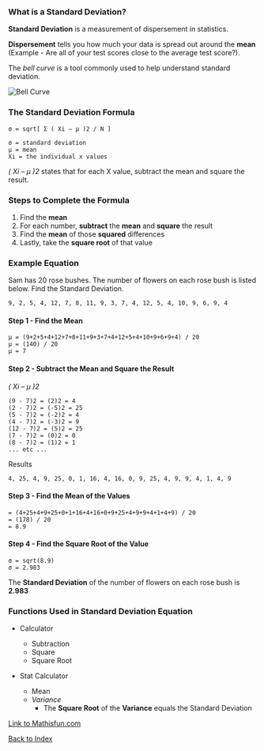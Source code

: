 ### What is a Standard Deviation?

**Standard Deviation** is a measurement of dispersement in statistics.

**Dispersement** tells you how much your data is spread out around the **mean** (Example - Are all of your test scores close to the average test score?).

The *bell curve* is a tool commonly used to help understand standard deviation.

![Bell Curve](https://www.statisticshowto.com/wp-content/uploads/2012/11/Standard_deviation_diagram.svg_.png)

### The Standard Deviation Formula

    σ = sqrt[ Σ ( Xi – μ )2 / N ]

    σ = standard deviation
    μ = mean
    Xi = the individual x values

*( Xi – μ )2* states that for each X value, subtract the mean and square the result.

### Steps to Complete the Formula

1. Find the **mean**
2. For each number, **subtract** the **mean** and **square** the result
3. Find the **mean** of those **squared** differences
4. Lastly, take the **square root** of that value

### Example Equation

Sam has 20 rose bushes.  The number of flowers on each rose bush is listed below.  Find the Standard Deviation.
   
    9, 2, 5, 4, 12, 7, 8, 11, 9, 3, 7, 4, 12, 5, 4, 10, 9, 6, 9, 4
    
#### Step 1 - Find the Mean

    μ = (9+2+5+4+12+7+8+11+9+3+7+4+12+5+4+10+9+6+9+4) / 20
    μ = (140) / 20
    μ = 7
    
#### Step 2 - Subtract the Mean and Square the Result

*( Xi – μ )2*

    (9 - 7)2 = (2)2 = 4
    (2 - 7)2 = (-5)2 = 25
    (5 - 7)2 = (-2)2 = 4
    (4 - 7)2 = (-3)2 = 9
    (12 - 7)2 = (5)2 = 25
    (7 - 7)2 = (0)2 = 0
    (8 - 7)2 = (1)2 = 1
    ... etc ...
    
Results
    
    4, 25, 4, 9, 25, 0, 1, 16, 4, 16, 0, 9, 25, 4, 9, 9, 4, 1, 4, 9
    
#### Step 3 - Find the Mean of the Values

    = (4+25+4+9+25+0+1+16+4+16+0+9+25+4+9+9+4+1+4+9) / 20
    = (178) / 20
    = 8.9
    
#### Step 4 - Find the Square Root of the Value

    σ = sqrt(8.9)
    σ = 2.983
    
The **Standard Deviation** of the number of flowers on each rose bush is **2.983**


### Functions Used in Standard Deviation Equation

 * Calculator 
   * Subtraction
   * Square
   * Square Root

 * Stat Calculator
   * Mean
   * *Variance*
     * The **Square Root** of the **Variance** equals the Standard Deviation


[Link to Mathisfun.com](https://www.mathsisfun.com/data/standard-deviation-formulas.html)

[Back to Index](README.md)
